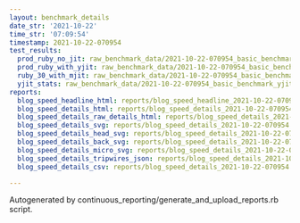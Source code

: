 ```yaml
---
layout: benchmark_details
date_str: '2021-10-22'
time_str: '07:09:54'
timestamp: 2021-10-22-070954
test_results:
  prod_ruby_no_jit: raw_benchmark_data/2021-10-22-070954_basic_benchmark_prod_ruby_no_jit.json
  prod_ruby_with_yjit: raw_benchmark_data/2021-10-22-070954_basic_benchmark_prod_ruby_with_yjit.json
  ruby_30_with_mjit: raw_benchmark_data/2021-10-22-070954_basic_benchmark_ruby_30_with_mjit.json
  yjit_stats: raw_benchmark_data/2021-10-22-070954_basic_benchmark_yjit_stats.json
reports:
  blog_speed_headline_html: reports/blog_speed_headline_2021-10-22-070954.html
  blog_speed_details_html: reports/blog_speed_details_2021-10-22-070954.html
  blog_speed_details_raw_details_html: reports/blog_speed_details_2021-10-22-070954.raw_details.html
  blog_speed_details_svg: reports/blog_speed_details_2021-10-22-070954.svg
  blog_speed_details_head_svg: reports/blog_speed_details_2021-10-22-070954.head.svg
  blog_speed_details_back_svg: reports/blog_speed_details_2021-10-22-070954.back.svg
  blog_speed_details_micro_svg: reports/blog_speed_details_2021-10-22-070954.micro.svg
  blog_speed_details_tripwires_json: reports/blog_speed_details_2021-10-22-070954.tripwires.json
  blog_speed_details_csv: reports/blog_speed_details_2021-10-22-070954.csv

---
```

Autogenerated by continuous_reporting/generate_and_upload_reports.rb script.
